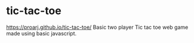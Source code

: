 # tic-tac-toe
https://proarj.github.io/tic-tac-toe/
Basic two player Tic tac toe web game made using basic javascript.
